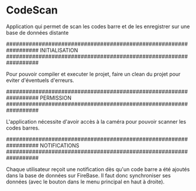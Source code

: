 # CodeScan
Application qui permet de scan les codes barre et de les enregistrer sur une base de données distante

##################################################################
                        INITIALISATION
##################################################################
                
Pour pouvoir compiler et executer le projet, faire un clean du projet pour eviter d'éventuels d'erreurs.

##################################################################
                        PERMISSION
##################################################################

L'application nécessite d'avoir accès à la caméra pour pouvoir scanner les codes barres.

##################################################################
                        NOTIFICATIONS
##################################################################

Chaque utilisateur reçoit une notification dès qu'un code barre a été ajoutés dans la base de données sur FireBase.
Il faut donc synchroniser ses données (avec le bouton dans le menu principal en haut à droite).
